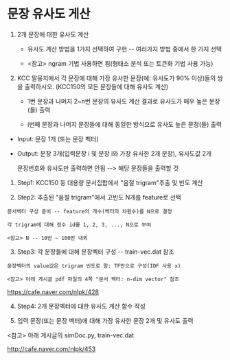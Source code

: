 # 문장 유사도 게산

  1. 2개 문장에 대한 유사도 계산

     - 유사도 계산 방법을 1가지 선택하여 구현 -- 여러가지 방법 중에서 한 가지 선택

     - <참고> ngram 기법 사용하면 됨(형태소 분석 또는 토큰화 기법 사용 가능)

  2. KCC 말뭉치에서 각 문장에 대해 가장 유사한 문장(예: 유사도가 90% 이상)들의 쌍을 출력하시오.
  (KCC150의 모든 문장들에 대해 유사도 계산)

     - 1번 문장과 나머지 2~n번 문장의 유사도 계산 결과로 유사도가 매우 높은 문장(들) 출력

     - i번째 문장과 나머지 문장들에 대해 동일한 방식으로 유사도 높은 문장(들) 출력

  - Input: 문장 1개 (또는 문장 벡터)

  - Output: 문장 3개(입력문장 i 및 문장 i와 가장 유사한 2개 문장), 유사도값 2개
  
    문장번호와 유사도만 출력하면 안됨 --> 해당 문장들을 출력할 것

  1. Step1: KCC150 등 대용량 문서집합에서 "음절 trigram"추출 및 빈도 계산

  2. Step2: 추출된 "음절 trigram"에서 고빈도 N개를 feature로 선택

    문서벡터 구성 준비 -- feature의 개수(벡터의 차원수)를 N으로 결정

    각 trigram에 대해 정수 id를 1, 2, 3, ..., N으로 부여

    <참고> N -- 10만 ~ 100만 내외

  3. Step3: 각 문장들에 대해 문장벡터 구성 -- train-vec.dat 참조

    문장벡터의 value값은 trigram 빈도로 함: TF만으로 구성(IDF 사용 x)

    <참고> 아래 게시글 pdf 파일의 4쪽 "문서 벡터: n-dim vector" 참조

<https://cafe.naver.com/nlpk/428>

  4. Step4: 2개 문장벡터에 대한 유사도 계산 함수 작성

  5. 입력 문장(또는 문장 벡터)에 대해 가장 유사한 문장 2개 및 유사도 출력

  <참고> 아래 게시글의 simDoc.py, train-vec.dat
  
  <http://cafe.naver.com/nlpk/453>